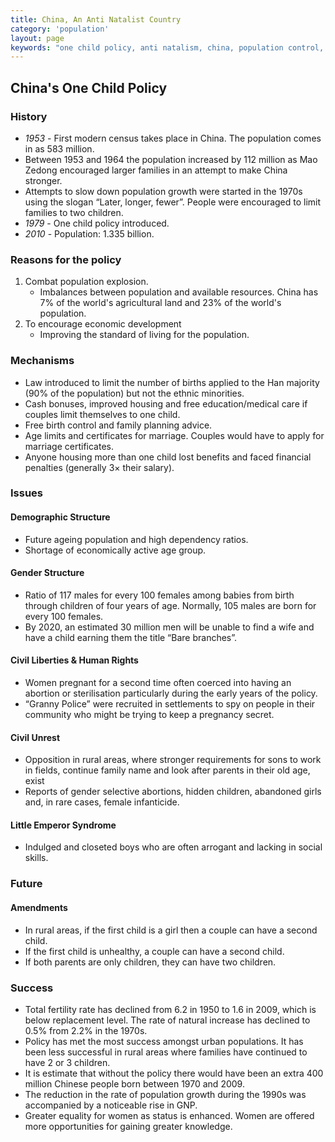 ```yaml
---
title: China, An Anti Natalist Country
category: 'population'
layout: page
keywords: "one child policy, anti natalism, china, population control, birth control, overpopulation, fertility rate"
---
```


## China's One Child Policy

### History

- *1953* - First modern census takes place in China. The population comes in as 583 million. 
- Between 1953 and 1964 the population increased by 112 million as Mao Zedong encouraged larger families in an attempt to make China stronger. 
- Attempts to slow down population growth were started in the 1970s using the slogan “Later, longer, fewer”. People were encouraged to limit families to two children.
- *1979* - One child policy introduced. 
- *2010* - Population: 1.335 billion.

### Reasons for the policy

1. Combat population explosion.
	- Imbalances between population and available resources. China has 7% of the world's agricultural land and 23% of the world's population. 
2. To encourage economic development
	- Improving the standard of living for the population.
	
### Mechanisms

- Law introduced to limit the number of births applied to the Han majority (90% of the population) but not the ethnic minorities. 
- Cash bonuses, improved housing and free education/medical care if couples limit themselves to one child. 
- Free birth control and family planning advice. 
- Age limits and certificates for marriage. Couples would have to apply for marriage certificates. 
- Anyone housing more than one child lost benefits and faced financial penalties (generally 3× their salary). 

### Issues

#### Demographic Structure

- Future ageing population and high dependency ratios. 
- Shortage of economically active age group. 

#### Gender Structure

- Ratio of 117 males for every 100 females among babies from birth through children of four years of age. Normally, 105 males are born for every 100 females. 
- By 2020, an estimated 30 million men will be unable to find a wife and have a child earning them the title “Bare branches”.

#### Civil Liberties & Human Rights

- Women pregnant for a second time often coerced into having an abortion or sterilisation particularly during the early years of the policy. 
- “Granny Police” were recruited in settlements to spy on people in their community who might be trying to keep a pregnancy secret. 

#### Civil Unrest

- Opposition in rural areas, where stronger requirements for sons to work in fields, continue family name and look after parents in their old age, exist
- Reports of gender selective abortions, hidden children, abandoned girls and, in rare cases, female infanticide. 

#### Little Emperor Syndrome 

- Indulged and closeted boys who are often arrogant and lacking in social skills.  

### Future

#### Amendments

- In rural areas, if the first child is a girl then a couple can have a second child. 
- If the first child is unhealthy, a couple can have a second child. 
- If both parents are only children, they can have two children. 

### Success

- Total fertility rate has declined from 6.2 in 1950 to 1.6 in 2009, which is below replacement level. The rate of natural increase has declined to 0.5% from 2.2% in the 1970s. 
- Policy has met the most success amongst urban populations. It has been less successful in rural areas where families have continued to have 2 or 3 children. 
- It is estimate that without the policy there would have been an extra 400 million Chinese people born between 1970 and 2009. 
- The reduction in the rate of population growth during the 1990s was accompanied by a noticeable rise in GNP. 
- Greater equality for women as status is enhanced. Women are offered more opportunities for gaining greater knowledge. 